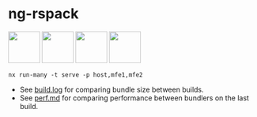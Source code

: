 # ng-rspack

<img height="64" src="https://raw.githubusercontent.com/nrwl/nx/master/nx-logo.png"> <img height="64" src="https://assets.rspack.dev/rspack/rspack-logo.svg"> <img height="64" src="https://blog.ninja-squad.com/assets/images/angular_gradient.png"> <img height="64" src="https://module-federation.io/svg.svg">

```
nx run-many -t serve -p host,mfe1,mfe2
```

- See [build.log](./build.log) for comparing bundle size between builds.
- See [perf.md](./perf.md) for comparing performance between bundlers on the last build.
